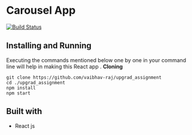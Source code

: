# Carousel App

[![Build Status](https://travis-ci.org/joemccann/dillinger.svg?branch=master)](https://travis-ci.org/joemccann/dillinger)

## Installing and Running

Executing the commands mentioned below one by one in your command line will help in making this React app .
**Cloning**

```
git clone https://github.com/vaibhav-raj/upgrad_assignment
cd ./upgrad_assignment
npm install
npm start
```


## Built with
<ul>
  <li>React js</li>
</ul>





